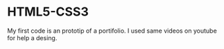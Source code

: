 # HTML5-CSS3

My first code is an prototip of a portifolio. I used same videos on youtube for help a desing.
